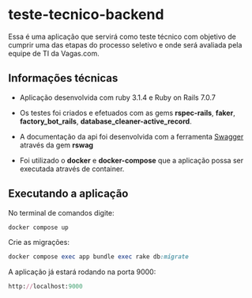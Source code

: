 # teste-tecnico-backend


Essa é uma aplicação que servirá como teste técnico com objetivo de cumprir uma das etapas do processo seletivo e onde será avaliada pela equipe de TI da Vagas.com.

## Informações técnicas

- Aplicação desenvolvida com ruby 3.1.4 e Ruby on Rails 7.0.7

- Os testes foi criados e efetuados com as gems **rspec-rails**, **faker**, **factory_bot_rails**, **database_cleaner-active_record**.

- A documentação da api foi desenvolvida com a ferramenta [Swagger](https://swagger.io/) através da gem **rswag**

- Foi utilizado o **docker** e **docker-compose** que a aplicação possa ser executada através de container.

## Executando a aplicação

No terminal de comandos digite:

```ruby
docker compose up
```

Crie as migrações:

```ruby
docker compose exec app bundle exec rake db:migrate
```

A aplicação já estará rodando na porta 9000:

```ruby
http://localhost:9000
```

